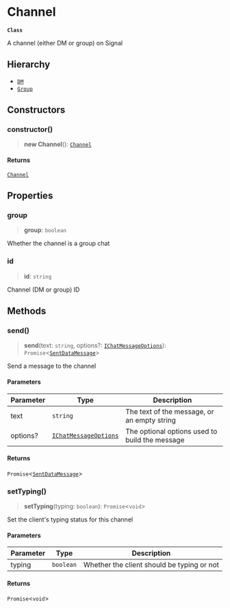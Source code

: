 # Channel

**`Class`**

A channel (either DM or group) on Signal

## Hierarchy

* [`DM`](class.dm.md)
* [`Group`](class.group.md)

## Constructors

### constructor()

> **new Channel**(): [`Channel`](class.channel.md)

#### Returns

[`Channel`](class.channel.md)

## Properties

### group

> **group**: `boolean`

Whether the channel is a group chat

### id

> **id**: `string`

Channel (DM or group) ID

## Methods

### send()

> **send**(text: `string`, options?: [`IChatMessageOptions`](https://github.com/RaindropsSys/signal.js-docs/blob/mane/reference/interfaces/interface.IChatMessageOptions.md)): `Promise`<[`SentDataMessage`](class.sentdatamessage.md)>

Send a message to the channel

#### Parameters

| Parameter | Type                                                                                                                                    | Description                                    |
| --------- | --------------------------------------------------------------------------------------------------------------------------------------- | ---------------------------------------------- |
| text      | `string`                                                                                                                                | The text of the message, or an empty string    |
| options?  | [`IChatMessageOptions`](https://github.com/RaindropsSys/signal.js-docs/blob/mane/reference/interfaces/interface.IChatMessageOptions.md) | The optional options used to build the message |

#### Returns

`Promise`<[`SentDataMessage`](class.sentdatamessage.md)>

### setTyping()

> **setTyping**(typing: `boolean`): `Promise`<`void`>

Set the client's typing status for this channel

#### Parameters

| Parameter | Type      | Description                                |
| --------- | --------- | ------------------------------------------ |
| typing    | `boolean` | Whether the client should be typing or not |

#### Returns

`Promise`<`void`>
